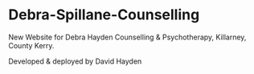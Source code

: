 # Debra-Spillane-Counselling

New Website for Debra Hayden Counselling & Psychotherapy, Killarney, County Kerry.

Developed & deployed by David Hayden
